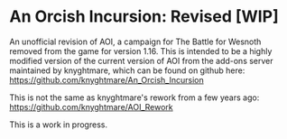 # An Orcish Incursion: Revised [WIP]

An unofficial revision of AOI, a campaign for The Battle for Wesnoth removed from the game for version 1.16. This is intended to be a highly modified version of the current version of AOI from the add-ons server maintained by knyghtmare, which can be found on github here: https://github.com/knyghtmare/An_Orcish_Incursion

This is not the same as knyghtmare's rework from a few years ago: https://github.com/knyghtmare/AOI_Rework

This is a work in progress.